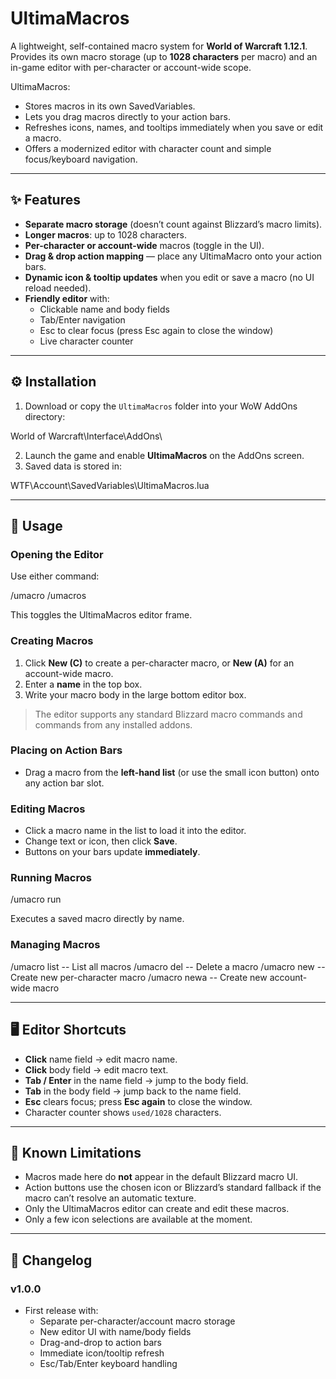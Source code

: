 # UltimaMacros

A lightweight, self-contained macro system for **World of Warcraft 1.12.1**.  
Provides its own macro storage (up to **1028 characters** per macro) and an in-game editor with per-character or account-wide scope.

UltimaMacros:

- Stores macros in its own SavedVariables.
- Lets you drag macros directly to your action bars.
- Refreshes icons, names, and tooltips immediately when you save or edit a macro.
- Offers a modernized editor with character count and simple focus/keyboard navigation.

---

## ✨ Features

- **Separate macro storage** (doesn’t count against Blizzard’s macro limits).
- **Longer macros**: up to 1028 characters.
- **Per-character or account-wide** macros (toggle in the UI).
- **Drag & drop action mapping** — place any UltimaMacro onto your action bars.
- **Dynamic icon & tooltip updates** when you edit or save a macro (no UI reload needed).
- **Friendly editor** with:
  - Clickable name and body fields
  - Tab/Enter navigation
  - Esc to clear focus (press Esc again to close the window)
  - Live character counter

---

## ⚙️ Installation

1. Download or copy the `UltimaMacros` folder into your WoW AddOns directory:

World of Warcraft\Interface\AddOns\

2. Launch the game and enable **UltimaMacros** on the AddOns screen.
3. Saved data is stored in:

WTF\Account<ACCOUNT>\SavedVariables\UltimaMacros.lua


---

## 🚀 Usage

### Opening the Editor
Use either command:

/umacro
/umacros

This toggles the UltimaMacros editor frame.

### Creating Macros
1. Click **New (C)** to create a per-character macro, or **New (A)** for an account-wide macro.
2. Enter a **name** in the top box.
3. Write your macro body in the large bottom editor box.

> The editor supports any standard Blizzard macro commands and commands from any installed addons.

### Placing on Action Bars
- Drag a macro from the **left-hand list** (or use the small icon button) onto any action bar slot.

### Editing Macros
- Click a macro name in the list to load it into the editor.
- Change text or icon, then click **Save**.
- Buttons on your bars update **immediately**.

### Running Macros

/umacro run <name>

Executes a saved macro directly by name.

### Managing Macros

/umacro list -- List all macros
/umacro del <name> -- Delete a macro
/umacro new <name> -- Create new per-character macro
/umacro newa <name> -- Create new account-wide macro


---

## 🖥️ Editor Shortcuts

- **Click** name field → edit macro name.
- **Click** body field → edit macro text.
- **Tab / Enter** in the name field → jump to the body field.
- **Tab** in the body field → jump back to the name field.
- **Esc** clears focus; press **Esc again** to close the window.
- Character counter shows `used/1028` characters.

---

## 🧩 Known Limitations

- Macros made here do **not** appear in the default Blizzard macro UI.
- Action buttons use the chosen icon or Blizzard’s standard fallback if the macro can’t resolve an automatic texture.
- Only the UltimaMacros editor can create and edit these macros.
- Only a few icon selections are available at the moment.

---

## 📜 Changelog

### v1.0.0
- First release with:
  - Separate per-character/account macro storage
  - New editor UI with name/body fields
  - Drag-and-drop to action bars
  - Immediate icon/tooltip refresh
  - Esc/Tab/Enter keyboard handling

